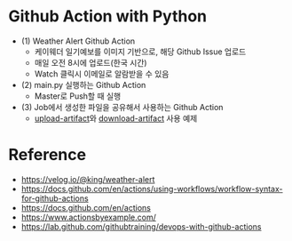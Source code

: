 # Github Action with Python
- (1) Weather Alert Github Action
  - 케이웨더 일기예보를 이미지 기반으로, 해당 Github Issue 업로드
  - 매일 오전 8시에 업로드(한국 시간)
  - Watch 클릭시 이메일로 알람받을 수 있음
- (2) main.py 실행하는 Github Action
  - Master로 Push할 때 실행
- (3) Job에서 생성한 파일을 공유해서 사용하는 Github Action
  - [upload-artifact](https://github.com/actions/upload-artifact)와 [download-artifact](https://github.com/actions/download-artifact) 사용 예제

# Reference
- https://velog.io/@king/weather-alert
- https://docs.github.com/en/actions/using-workflows/workflow-syntax-for-github-actions
- https://docs.github.com/en/actions
- https://www.actionsbyexample.com/
- https://lab.github.com/githubtraining/devops-with-github-actions